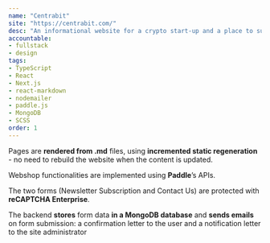 ```yaml
---
name: "Centrabit"
site: "https://centrabit.com/"
desc: "An informational website for a crypto start-up and a place to subscribe to their desktop app."
accountable: 
- fullstack
- design
tags: 
- TypeScript
- React
- Next.js 
- react-markdown
- nodemailer
- paddle.js
- MongoDB
- SCSS
order: 1
---
```

Pages are **rendered from .md** files, using **incremented static regeneration** - no need to rebuild the website when the content is updated.

Webshop functionalities are implemented using **Paddle**’s APIs.

The two forms (Newsletter Subscription and Contact Us) are protected with **reCAPTCHA Enterprise**.

The backend **stores** form data **in a MongoDB database** and **sends emails** on form submission: a confirmation letter to the user and a notification letter to the site administrator

